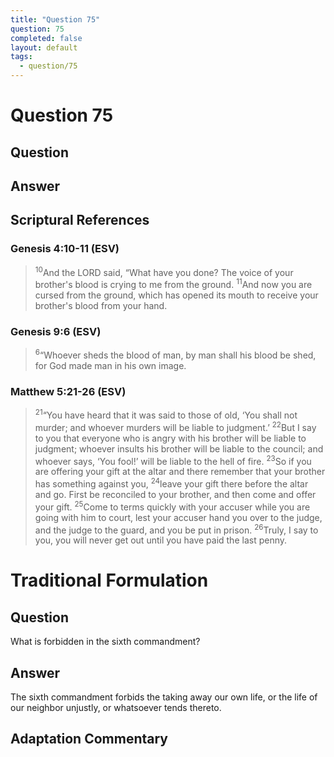 ```yaml
---
title: "Question 75"
question: 75
completed: false
layout: default
tags:
  - question/75
---
```

# Question 75

## Question


## Answer


## Scriptural References
### Genesis 4:10-11 (ESV)
> <sup>10</sup>And the LORD said, “What have you done? The voice of your brother's blood is crying to me from the ground.
> <sup>11</sup>And now you are cursed from the ground, which has opened its mouth to receive your brother's blood from your hand.

### Genesis 9:6 (ESV)
> <sup>6</sup>“Whoever sheds the blood of man, by man shall his blood be shed, for God made man in his own image.

### Matthew 5:21-26 (ESV)
> <sup>21</sup>“You have heard that it was said to those of old, ‘You shall not murder; and whoever murders will be liable to judgment.’
> <sup>22</sup>But I say to you that everyone who is angry with his brother will be liable to judgment; whoever insults his brother will be liable to the council; and whoever says, ‘You fool!’ will be liable to the hell of fire.
> <sup>23</sup>So if you are offering your gift at the altar and there remember that your brother has something against you,
> <sup>24</sup>leave your gift there before the altar and go. First be reconciled to your brother, and then come and offer your gift.
> <sup>25</sup>Come to terms quickly with your accuser while you are going with him to court, lest your accuser hand you over to the judge, and the judge to the guard, and you be put in prison.
> <sup>26</sup>Truly, I say to you, you will never get out until you have paid the last penny.

# Traditional Formulation
## Question
What is forbidden in the sixth commandment?

## Answer
The sixth commandment forbids the taking away our own life, or the life of our neighbor unjustly, or whatsoever tends thereto.

## Adaptation Commentary
